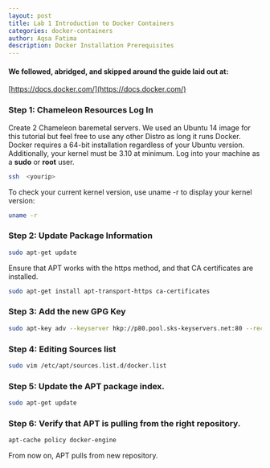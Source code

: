 ```yaml
---
layout: post
title: Lab 1 Introduction to Docker Containers
categories: docker-containers
author: Aqsa Fatima
description: Docker Installation Prerequisites
---
```

#### We followed, abridged, and skipped around the guide laid out at: 
[https://docs.docker.com/](https://docs.docker.com/)
 
### Step 1: Chameleon Resources Log In
Create 2 Chameleon baremetal servers. We used an Ubuntu 14 image for this tutorial but feel free to use any other Distro as long it runs Docker. 
Docker requires a 64-bit installation regardless of your Ubuntu version. Additionally, your kernel must be 3.10 at minimum.
Log into your machine as a **sudo** or **root** user. 
```sh
ssh  <yourip>
```
To check your current kernel version, use uname -r to display your kernel version:
```sh
uname -r
```
### Step 2: Update Package Information
```sh
sudo apt-get update
```
Ensure that APT works with the https method, and that CA certificates are installed.
```sh
sudo apt-get install apt-transport-https ca-certificates
```

### Step 3: Add the new GPG Key
```sh
sudo apt-key adv --keyserver hkp://p80.pool.sks-keyservers.net:80 --recv-keys 58118E89F3A912897C070ADBF76221572C52609D
```

### Step 4: Editing Sources list
```sh
sudo vim /etc/apt/sources.list.d/docker.list 
```

### Step 5: Update the **APT** package index.
```sh
sudo apt-get update
```

### Step 6: Verify that APT is pulling from the right repository.
```sh
apt-cache policy docker-engine
```
From now on, APT pulls from new repository.









